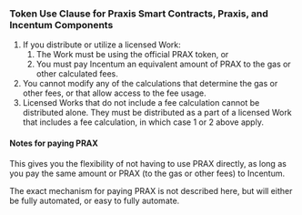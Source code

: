 ### Token Use Clause for Praxis Smart Contracts, Praxis, and Incentum Components

1. If you distribute or utilize a licensed Work:
   1. The Work must be using the official PRAX token, or
   2. You must pay Incentum an equivalent amount of PRAX to the gas or other calculated fees.
2. You cannot modify any of the calculations that determine the gas or other fees, or that allow access to the fee usage.
3. Licensed Works that do not include a fee calculation cannot be distributed alone. They must be distributed as a part of a licensed Work that includes a fee calculation, in which case 1 or 2 above apply.

#### Notes for paying PRAX

This gives you the flexibility of not having to use PRAX directly, as long as you pay the same amount or PRAX (to the gas or other fees) to Incentum. 

The exact mechanism for paying PRAX is not described here, but will either be fully automated, or easy to fully automate.
